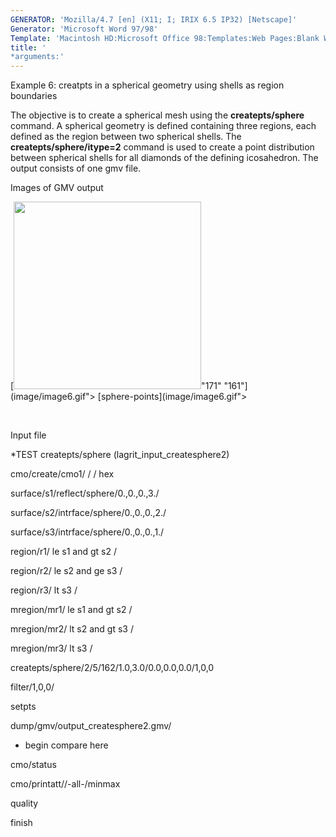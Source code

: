 ```yaml
---
GENERATOR: 'Mozilla/4.7 [en] (X11; I; IRIX 6.5 IP32) [Netscape]'
Generator: 'Microsoft Word 97/98'
Template: 'Macintosh HD:Microsoft Office 98:Templates:Web Pages:Blank Web Page'
title: '
*arguments:'
---
```


 Example 6: creatpts in a spherical geometry using shells as region
 boundaries

  The objective is to create a spherical mesh using the
  **createpts/sphere** command.
  A spherical geometry is defined containing three regions, each
  defined as the region between two spherical shells. The
  **createpts/sphere/itype=2** command is used to create a point
  distribution between spherical shells for all diamonds of the
  defining icosahedron. The output consists of one gmv file.

 

 Images of GMV output

  [<img height="300" width="300" src="https://lanl.github.io/LaGriT/assets/images/image6tn.gif">"171"
  "161"](image/image6.gif"> [sphere-points](image/image6.gif">

 

  

 Input file

 
*TEST createpts/sphere (lagrit\_input\_createsphere2)

 cmo/create/cmo1/ / / hex

 surface/s1/reflect/sphere/0.,0.,0.,3./

 surface/s2/intrface/sphere/0.,0.,0.,2./

 surface/s3/intrface/sphere/0.,0.,0.,1./

 region/r1/ le s1 and gt s2 /

 region/r2/ le s2 and ge s3 /

 region/r3/ lt s3 /

 mregion/mr1/ le s1 and gt s2 /

 mregion/mr2/ lt s2 and gt s3 /

 mregion/mr3/ lt s3 /

 createpts/sphere/2/5/162/1.0,3.0/0.0,0.0,0.0/1,0,0

 filter/1,0,0/

 setpts

 dump/gmv/output\_createsphere2.gmv/

 
* begin compare here

 cmo/status

 cmo/printatt//-all-/minmax

 quality

 finish
